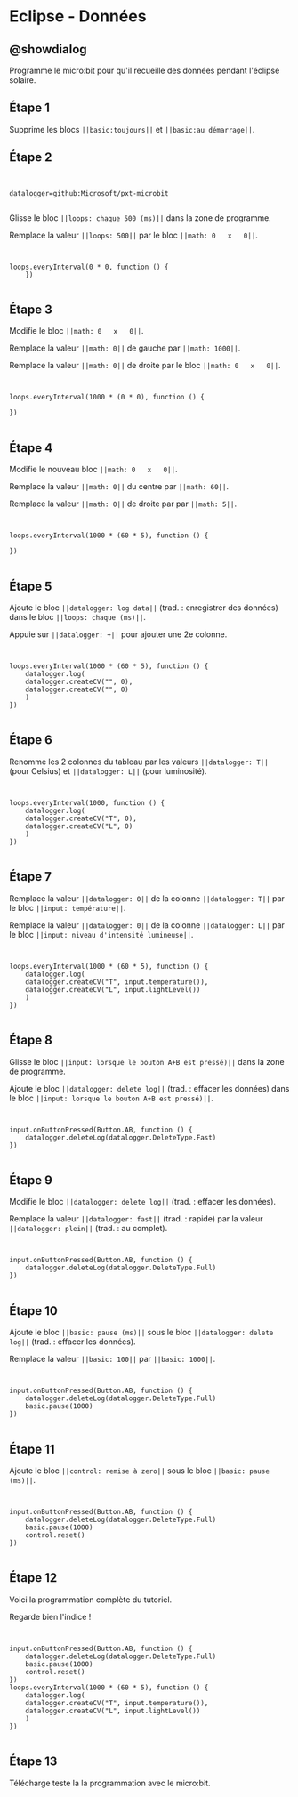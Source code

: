 # Eclipse - Données


## @showdialog


Programme le micro:bit pour qu'il recueille des données pendant l'éclipse solaire.


## Étape 1


Supprime les blocs ``||basic:toujours||`` et ``||basic:au démarrage||``.


## Étape 2


```package


datalogger=github:Microsoft/pxt-microbit


```


Glisse le bloc ``||loops: chaque 500 (ms)||`` dans la zone de programme.


Remplace la valeur ``||loops: 500||`` par le bloc ``||math: 0   x   0||``.


```blocks


loops.everyInterval(0 * 0, function () {
    })


```


## Étape 3


Modifie le bloc ``||math: 0   x   0||``.


Remplace la valeur ``||math: 0||`` de gauche par ``||math: 1000||``.


Remplace la valeur ``||math: 0||`` de droite par le bloc ``||math: 0   x   0||``.


```blocks


loops.everyInterval(1000 * (0 * 0), function () {
    
})


```


## Étape 4


Modifie le nouveau bloc ``||math: 0   x   0||``.


Remplace la valeur ``||math: 0||`` du centre par ``||math: 60||``.


Remplace la valeur ``||math: 0||`` de droite par par ``||math: 5||``.


```blocks


loops.everyInterval(1000 * (60 * 5), function () {
    
})


```


## Étape 5


Ajoute le bloc ``||datalogger: log data||`` (trad. : enregistrer des données) dans le bloc ``||loops: chaque (ms)||``.


Appuie sur ``||datalogger: +||`` pour ajouter une 2e colonne.


```blocks


loops.everyInterval(1000 * (60 * 5), function () {
    datalogger.log(
    datalogger.createCV("", 0),
    datalogger.createCV("", 0)
    )
})


```


## Étape 6


Renomme les 2 colonnes du tableau par les valeurs ``||datalogger: T||`` (pour Celsius) et ``||datalogger: L||`` (pour luminosité).


```blocks


loops.everyInterval(1000, function () {
    datalogger.log(
    datalogger.createCV("T", 0),
    datalogger.createCV("L", 0)
    )
})


```


## Étape 7


Remplace la valeur ``||datalogger: 0||`` de la colonne ``||datalogger: T||`` par le bloc ``||input: température||``.


Remplace la valeur ``||datalogger: 0||`` de la colonne ``||datalogger: L||`` par le bloc ``||input: niveau d'intensité lumineuse||``.


```blocks


loops.everyInterval(1000 * (60 * 5), function () {
    datalogger.log(
    datalogger.createCV("T", input.temperature()),
    datalogger.createCV("L", input.lightLevel())
    )
})


```


## Étape 8


Glisse le bloc ``||input: lorsque le bouton A+B est pressé)||`` dans la zone de programme.


Ajoute le bloc ``||datalogger: delete log||`` (trad. : effacer les données) dans le bloc ``||input: lorsque le bouton A+B est pressé)||``.


```blocks


input.onButtonPressed(Button.AB, function () {
    datalogger.deleteLog(datalogger.DeleteType.Fast)
})


```


## Étape 9


Modifie le bloc ``||datalogger: delete log||`` (trad. : effacer les données).


Remplace la valeur ``||datalogger: fast||`` (trad. : rapide) par la valeur ``||datalogger: plein||`` (trad. : au complet).


```blocks


input.onButtonPressed(Button.AB, function () {
    datalogger.deleteLog(datalogger.DeleteType.Full)
})


```


## Étape 10


Ajoute le bloc ``||basic: pause (ms)||`` sous le bloc  ``||datalogger: delete log||`` (trad. : effacer les données).


Remplace la valeur ``||basic: 100||`` par ``||basic: 1000||``.


```blocks


input.onButtonPressed(Button.AB, function () {
    datalogger.deleteLog(datalogger.DeleteType.Full)
    basic.pause(1000)
})


```


## Étape 11


Ajoute le bloc ``||control: remise à zero||`` sous le bloc  ``||basic: pause (ms)||``.


```blocks


input.onButtonPressed(Button.AB, function () {
    datalogger.deleteLog(datalogger.DeleteType.Full)
    basic.pause(1000)
    control.reset()
})


```


## Étape 12


Voici la programmation complète du tutoriel.


Regarde bien l'indice !


```blocks


input.onButtonPressed(Button.AB, function () {
    datalogger.deleteLog(datalogger.DeleteType.Full)
    basic.pause(1000)
    control.reset()
})
loops.everyInterval(1000 * (60 * 5), function () {
    datalogger.log(
    datalogger.createCV("T", input.temperature()),
    datalogger.createCV("L", input.lightLevel())
    )
})


```


## Étape 13


Télécharge teste la la programmation avec le micro:bit.

